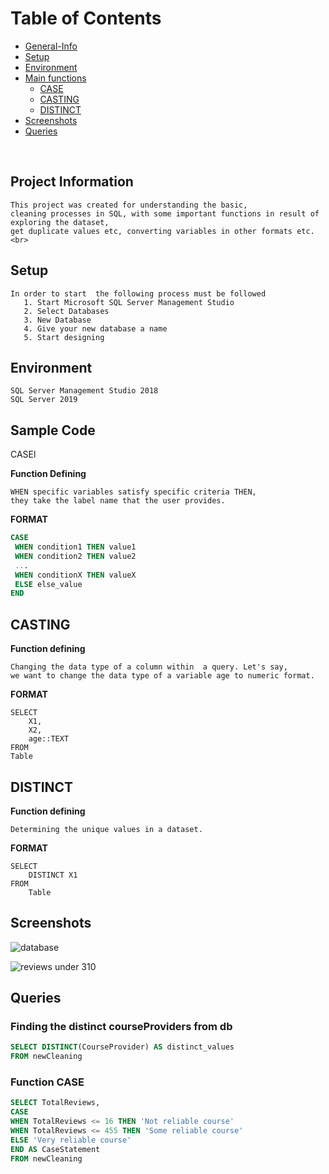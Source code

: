 
   
   # Table of Contents
   * [General-Info](general-info)
   * [Setup](setup)
   * [Environment](environment)
   * [Main functions](main)
       * [CASE](case)
      * [CASTING](casting)
      * [DISTINCT](distinct)
   * [Screenshots](screenshots)
   * [Queries](queries)
<br>

## Project Information

    This project was created for understanding the basic,
    cleaning processes in SQL, with some important functions in result of exploring the dataset,
    get duplicate values etc, converting variables in other formats etc.
    <br>
    
## Setup
    In order to start  the following process must be followed
       1. Start Microsoft SQL Server Management Studio
       2. Select Databases
       3. New Database 
       4. Give your new database a name 
       5. Start designing

## Environment
```
SQL Server Management Studio 2018
SQL Server 2019
```
## Sample Code
CASEl

  **Function Defining**
    
    WHEN specific variables satisfy specific criteria THEN,  
    they take the label name that the user provides.
    
   **FORMAT**
   ```SQL
CASE
    WHEN condition1 THEN value1
    WHEN condition2 THEN value2
    ...
    WHEN conditionX THEN valueX
    ELSE else_value
END
```

## CASTING

**Function defining**
    
    Changing the data type of a column within  a query. Let's say,
    we want to change the data type of a variable age to numeric format.
    
**FORMAT**
    
    SELECT
        X1,
        X2,
        age::TEXT
    FROM
    Table
       
## DISTINCT ##

**Function defining**
    
    Determining the unique values in a dataset.
    
**FORMAT**    
    
    SELECT
        DISTINCT X1
    FROM
        Table

## Screenshots
![database](https://user-images.githubusercontent.com/47696240/96724398-756e3880-13b8-11eb-8081-cf9119f1f56e.png)
<br>

![reviews under 310](https://user-images.githubusercontent.com/47696240/96724984-13fa9980-13b9-11eb-9071-88c8e48d1d89.png)



## Queries

### Finding the distinct courseProviders  from db 
```SQL
SELECT DISTINCT(CourseProvider) AS distinct_values
FROM newCleaning
```
### Function CASE
```SQL
SELECT TotalReviews,
CASE 
WHEN TotalReviews <= 16 THEN 'Not reliable course'
WHEN TotalReviews <= 455 THEN 'Some reliable course'
ELSE 'Very reliable course'
END AS CaseStatement
FROM newCleaning
```
